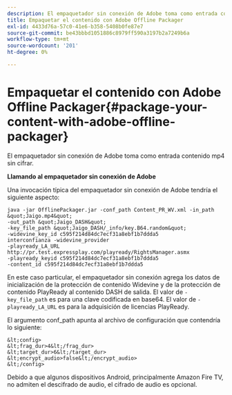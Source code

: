 ```yaml
---
description: El empaquetador sin conexión de Adobe toma como entrada contenido mp4 sin cifrar.
title: Empaquetar el contenido con Adobe Offline Packager
exl-id: 4433d76a-57c0-41e6-b358-5408b0fe87e7
source-git-commit: be43bbbd1051886c8979ff590a3197b2a7249b6a
workflow-type: tm+mt
source-wordcount: '201'
ht-degree: 0%

---
```


# Empaquetar el contenido con Adobe Offline Packager{#package-your-content-with-adobe-offline-packager}

El empaquetador sin conexión de Adobe toma como entrada contenido mp4 sin cifrar.

**Llamando al empaquetador sin conexión de Adobe**

Una invocación típica del empaquetador sin conexión de Adobe tendría el siguiente aspecto:

    java -jar OfflinePackager.jar -conf_path Content_PR_WV.xml -in_path &quot;Jaigo.mp4&quot;
    -out_path &quot;Jaigo_DASH&quot;
    -key_file_path &quot;Jaigo_DASH/_info/key.B64.random&quot;
    -widevine_key_id c595f214d84dc7ecf31a8ebf1b7ddda5
    interconfianza -widevine_provider
    -playready_LA_URL
    http://pr.test.expressplay.com/playready/RightsManager.asmx
    -playready_keyid c595f214d84dc7ecf31a8ebf1b7ddda5
    -content_id c595f214d84dc7ecf31a8ebf1b7ddda5

En este caso particular, el empaquetador sin conexión agrega los datos de inicialización de la protección de contenido Widevine y de la protección de contenido PlayReady al contenido DASH de salida. El valor de `-key_file_path` es para una clave codificada en base64. El valor de `-playready_LA_URL` es para la adquisición de licencias PlayReady.

El argumento conf_path apunta al archivo de configuración que contendría lo siguiente:

    &lt;config>
    &lt;frag_dur>4&lt;/frag_dur>
    &lt;target_dur>6&lt;/target_dur>
    &lt;encrypt_audio>false&lt;/encrypt_audio>
    &lt;/config>

Debido a que algunos dispositivos Android, principalmente Amazon Fire TV, no admiten el descifrado de audio, el cifrado de audio es opcional.
